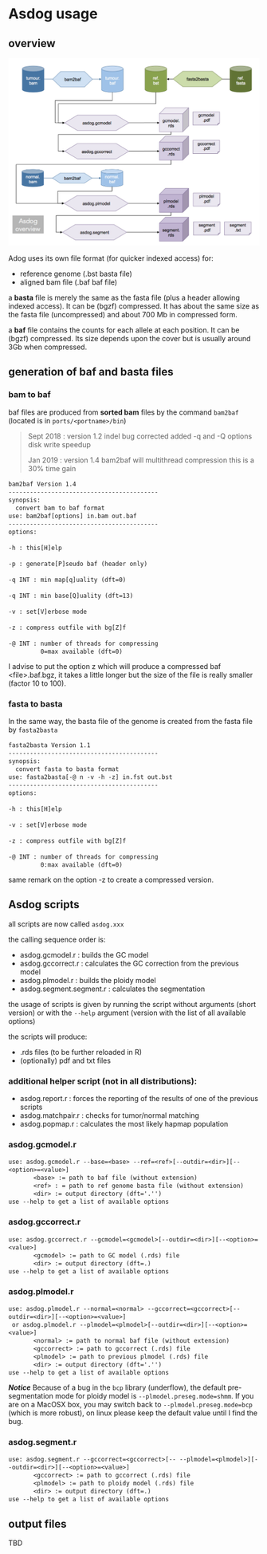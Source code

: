# Asdog usage

## overview

![overview](asdog_overview.jpeg)

Adog uses its own file format (for quicker indexed access) for:

- reference genome (.bst basta file)
- aligned bam file (.baf baf file)

a **basta** file is merely the same as the fasta file (plus a header allowing
indexed access). It can be (bgzf) compressed. It has about the same size 
as the fasta file (uncompressed) and about 700 Mb in compressed form.

a **baf** file contains the counts for each allele at each position.
It can be (bgzf) compressed.
Its size depends upon the cover but is usually around 3Gb when compressed.

## generation of baf and basta files

### bam to baf 
baf files are produced from **sorted bam** files
by the command ```bam2baf``` (located is in ```ports/<portname>/bin```)
>
> Sept 2018 : version 1.2 indel bug corrected
> added -q and -Q options
> disk write speedup
>
> Jan 2019 : version 1.4 bam2baf will multithread compression
> this is a 30% time gain
>
```
bam2baf Version 1.4
------------------------------------------
synopsis:
  convert bam to baf format
use: bam2baf[options] in.bam out.baf
------------------------------------------
options:

-h : this[H]elp

-p : generate[P]seudo baf (header only)

-q INT : min map[q]uality (dft=0)

-q INT : min base[Q]uality (dft=13)

-v : set[V]erbose mode

-z : compress outfile with bg[Z]f

-@ INT : number of threads for compressing
         0=max available (dft=0)
```
I advise to put the option z which will produce a compressed baf
\<file\>.baf.bgz, it takes a little longer but the size of the file
is really smaller (factor 10 to 100).

### fasta to basta 
In the same way, the basta file of the genome is created from
the fasta file by ```fasta2basta```

```
fasta2basta Version 1.1
------------------------------------------
synopsis:
  convert fasta to basta format
use: fasta2basta[-@ n -v -h -z] in.fst out.bst
------------------------------------------
options:

-h : this[H]elp

-v : set[V]erbose mode

-z : compress outfile with bg[Z]f

-@ INT : number of threads for compressing
         0:max available (dft=0)
```

same remark on the option -z to create a compressed version.

## Asdog scripts

all scripts are now called ```asdog.xxx```

the calling sequence order is:

- asdog.gcmodel.r : builds the GC model
- asdog.gccorrect.r : calculates the GC correction from the previous model
- asdog.plmodel.r : builds the ploidy model
- asdog.segment.segment.r : calculates the segmentation

the usage of scripts is given by running the script without arguments
(short version) or with the ```--help``` argument
(version with the list of all available options)

the scripts will produce:
- .rds files (to be further reloaded in R)
- (optionally) pdf and txt files

### additional helper script (not in all distributions):

- asdog.report.r : forces the reporting of the results of one of the previous scripts
- asdog.matchpair.r : checks for tumor/normal matching
- asdog.popmap.r : calculates the most likely hapmap population

### asdog.gcmodel.r
```
use: asdog.gcmodel.r --base=<base> --ref=<ref>[--outdir=<dir>][--<option>=<value>]
       <base> := path to baf file (without extension)
       <ref> : = path to ref genome basta file (without extension)
       <dir> := output directory (dft='.'')
use --help to get a list of available options
```

### asdog.gccorrect.r
```
use: asdog.gccorrect.r --gcmodel=<gcmodel>[--outdir=<dir>][--<option>=<value>]
       <gcmodel> := path to GC model (.rds) file
       <dir> := output directory (dft=.)
use --help to get a list of available options
```

### asdog.plmodel.r
```
use: asdog.plmodel.r --normal=<normal> --gccorrect=<gccorrect>[--outdir=<dir>][--<option>=<value>]
 or asdog.plmodel.r --plmodel=<plmodel>[--outdir=<dir>][--<option>=<value>]
       <normal> := path to normal baf file (without extension)
       <gccorrect> := path to gccorrect (.rds) file
       <plmodel> := path to previous plmodel (.rds) file
       <dir> := output directory (dft='.'')
use --help to get a list of available options
```

***Notice*** Because of a bug in the `bcp` library (underflow), the default
pre-segmentation mode for ploidy model is `--plmodel.preseg.mode=shmm`. If you are
on a MacOSX box, you may switch back to `--plmodel.preseg.mode=bcp` (which is more
robust), on linux please keep the default value until I find the bug. 


### asdog.segment.r 
```
use: asdog.segment.r --gccorrect=<gccorrect>[-- --plmodel=<plmodel>][--outdir=<dir>][--<option>=<value>]
       <gccorrect> := path to gccorrect (.rds) file
       <plmodel> := path to ploidy model (.rds) file
       <dir> := output directory (dft=.)
use --help to get a list of available options
```

## output files

TBD



